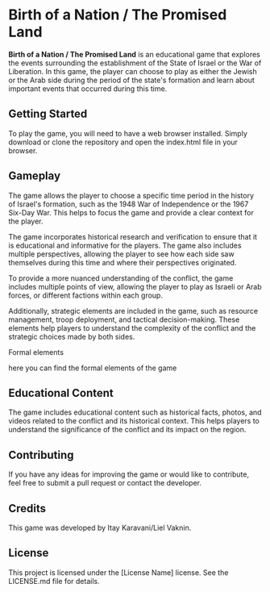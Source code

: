 <h1>Birth of a Nation / The Promised Land</h1>
<p><strong>Birth of a Nation / The Promised Land</strong> is an educational game that explores the events surrounding the establishment of the State of Israel or the War of Liberation. In this game, the player can choose to play as either the Jewish or the Arab side during the period of the state's formation and learn about important events that occurred during this time.</p>

<h2>Getting Started</h2>
<p>To play the game, you will need to have a web browser installed. Simply download or clone the repository and open the index.html file in your browser.</p>

<h2>Gameplay</h2>
<p>The game allows the player to choose a specific time period in the history of Israel's formation, such as the 1948 War of Independence or the 1967 Six-Day War. This helps to focus the game and provide a clear context for the player.</p>

<p>The game incorporates historical research and verification to ensure that it is educational and informative for the players. The game also includes multiple perspectives, allowing the player to see how each side saw themselves during this time and where their perspectives originated.</p>

<p>To provide a more nuanced understanding of the conflict, the game includes multiple points of view, allowing the player to play as Israeli or Arab forces, or different factions within each group.</p>

<p>Additionally, strategic elements are included in the game, such as resource management, troop deployment, and tactical decision-making. These elements help players to understand the complexity of the conflict and the strategic choices made by both sides.</p>

<p>Formal elements</p>
here you can find the formal elements of the game <a></a>
<h2>Educational Content</h2>
<p>The game includes educational content such as historical facts, photos, and videos related to the conflict and its historical context. This helps players to understand the significance of the conflict and its impact on the region.</p>

<h2>Contributing</h2>
<p>If you have any ideas for improving the game or would like to contribute, feel free to submit a pull request or contact the developer.</p>

<h2>Credits</h2>
<p>This game was developed by Itay Karavani/Liel Vaknin.</p>

<h2>License</h2>
<p>This project is licensed under the [License Name] license. See the LICENSE.md file for details.</p>
